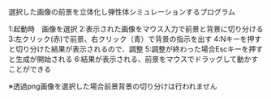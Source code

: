選択した画像の前景を立体化し弾性体シミュレーションするプログラム

1:起動時　画像を選択
2:表示された画像をマウス入力で前景と背景に切り分ける
3:左クリック(赤)で前景、右クリック（青）で背景の指示を出す
4:Nキーを押すと切り分けた結果が表示されるので、調整
5:調整が終わった場合Escキーを押すと生成が開始される
6:結果が表示される、前景をマウスでドラッグして動かすことができる

※透過png画像を選択した場合前景背景の切り分けは行われません
